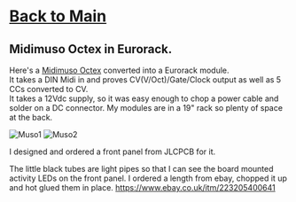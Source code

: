 # [Back to Main](README.md)
## Midimuso Octex in Eurorack.

Here's a [Midimuso Octex](https://midimuso.co.uk/index.php/octex/) converted into a Eurorack module.  
It takes a DIN Midi in and proves CV(V/Oct)/Gate/Clock output as well as 5 CCs converted to CV.  
It takes a 12Vdc supply, so it was easy enough to chop a power cable and solder on a DC connector. 
My modules are in a 19" rack so plenty of space at the back.  

![Muso1]({{site.baseurl}}/IMG_0396.JPG)
![Muso2]({{site.baseurl}}/IMG_0396.JPG)

I designed and ordered a front panel from JLCPCB for it. 

The little black tubes are light pipes so that I can see the board mounted activity LEDs on the front panel. I ordered a length from ebay, chopped it up and hot glued them in place. 
https://www.ebay.co.uk/itm/223205400641



